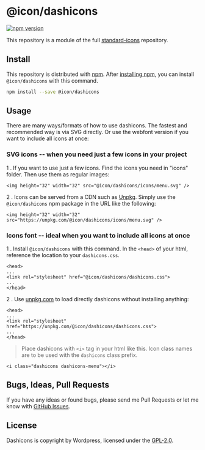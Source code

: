 # @icon/dashicons

[![npm version](https://img.shields.io/npm/v/@icon/dashicons.svg)](https://www.npmjs.org/package/@icon/dashicons)

This repository is a module of the full [standard-icons][standard-icons] repository.

## Install

This repository is distributed with [npm]. After [installing npm][install-npm], you can install `@icon/dashicons` with this command.

```bash
npm install --save @icon/dashicons
```

## Usage

There are many ways/formats of how to use dashicons. The fastest and recommended way is via SVG directly. Or use the webfont version if you want to include all icons at once:

### SVG icons -- when you need just a few icons in your project

1 . If you want to use just a few icons. Find the icons you need in "icons" folder. Then use them as regular images:

```
<img height="32" width="32" src="@icon/dashicons/icons/menu.svg" />
```

2 . Icons can be served from a CDN such as [Unpkg][Unpkg]. Simply use the `@icon/dashicons` npm package in the URL like the following:

```
<img height="32" width="32" src="https://unpkg.com/@icon/dashicons/icons/menu.svg" />
```

### Icons font -- ideal when you want to include all icons at once

1 . Install `@icon/dashicons` with this command. In the `<head>` of your html, reference the location to your `dashicons.css`.

```
<head>
...
<link rel="stylesheet" href="@icon/dashicons/dashicons.css">
...
</head>
```

2 . Use [unpkg.com][Unpkg] to load directly dashicons without installing anything:

```
<head>
...
<link rel="stylesheet" href="https://unpkg.com/@icon/dashicons/dashicons.css">
...
</head>
```

> Place dashicons with `<i>` tag in your html like this. Icon class names are to be used with the `dashicons` class prefix.

```
<i class="dashicons dashicons-menu"></i>
```


## Bugs, Ideas, Pull Requests

If you have any ideas or found bugs, please send me Pull Requests or let me know with [GitHub Issues][github issues].

## License

Dashicons is copyright by Wordpress, licensed under the [GPL-2.0][license].

[license]: https://github.com/thecreation/icons/blob/master/modules/dashicons/LICENSE
[standard-icons]: https://github.com/thecreation/standard-icons
[npm]: https://www.npmjs.com/
[install-npm]: https://docs.npmjs.com/getting-started/installing-node
[sass]: http://sass-lang.com/
[github issues]: https://github.com/thecreation/standard-icons/issues
[Unpkg]: https://unpkg.com